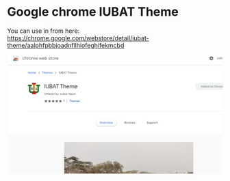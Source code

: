 # Google chrome IUBAT Theme


You can  use in from here: https://chrome.google.com/webstore/detail/iubat-theme/aalphfpbbjoadnfllhiofeghifekmcbd


![google chrome IUBAT Theme](https://github.com/zulkar29/iubat-theme/blob/main/iubat_chrome.png)
